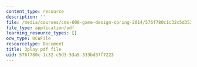 ```yaml
---
content_type: resource
description: ''
file: /media/courses/cms-608-game-design-spring-2014/576f780c1c32c5d353a5333bd37f7223_1506658.pdf
file_type: application/pdf
learning_resource_types: []
ocw_type: OCWFile
resourcetype: Document
title: 3play pdf file
uid: 576f780c-1c32-c5d3-53a5-333bd37f7223
---
```

